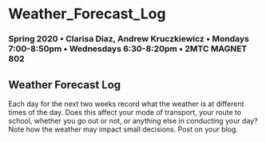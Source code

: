 # Weather_Forecast_Log

### Spring 2020 • Clarisa Diaz, Andrew Kruczkiewicz • Mondays 7:00-8:50pm • Wednesdays 6:30-8:20pm • 2MTC MAGNET 802

## Weather Forecast Log 

Each day for the next two weeks record what the weather is at different times of the day. Does this affect your mode of transport, your route to school, whether you go out or not, or anything else in conducting your day?  Note how the weather may impact small decisions. Post on your blog.